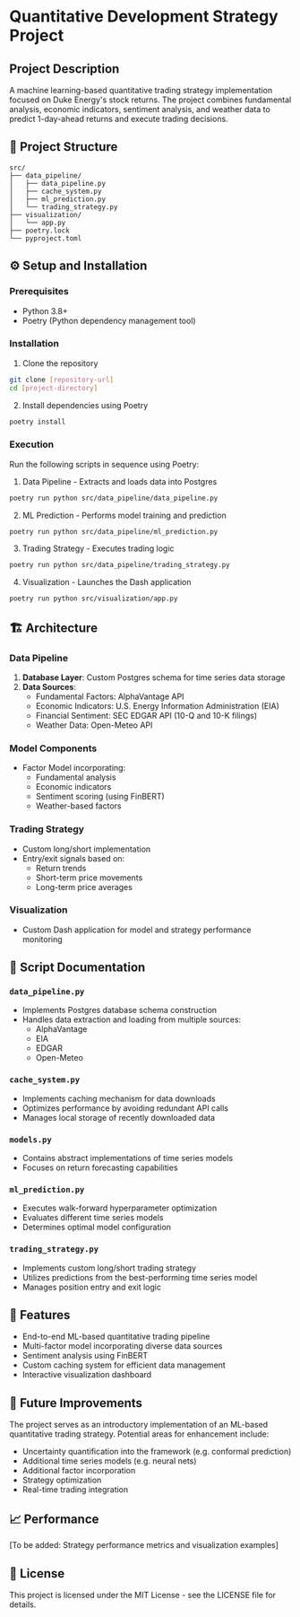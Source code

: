 # Quantitative Development Strategy Project

## Project Description
A machine learning-based quantitative trading strategy implementation focused on Duke Energy's stock returns. The project combines fundamental analysis, economic indicators, sentiment analysis, and weather data to predict 1-day-ahead returns and execute trading decisions.

## 📁 Project Structure
```
src/
├── data_pipeline/
│   ├── data_pipeline.py
│   ├── cache_system.py
│   ├── ml_prediction.py
│   └── trading_strategy.py
├── visualization/
│   └── app.py
├── poetry.lock
└── pyproject.toml
```

## ⚙️ Setup and Installation

### Prerequisites
- Python 3.8+
- Poetry (Python dependency management tool)

### Installation
1. Clone the repository
```bash
git clone [repository-url]
cd [project-directory]
```

2. Install dependencies using Poetry
```bash
poetry install
```

### Execution
Run the following scripts in sequence using Poetry:

1. Data Pipeline - Extracts and loads data into Postgres
```bash
poetry run python src/data_pipeline/data_pipeline.py
```

2. ML Prediction - Performs model training and prediction
```bash
poetry run python src/data_pipeline/ml_prediction.py
```

3. Trading Strategy - Executes trading logic
```bash
poetry run python src/data_pipeline/trading_strategy.py
```

4. Visualization - Launches the Dash application
```bash
poetry run python src/visualization/app.py
```

## 🏗️ Architecture

### Data Pipeline
1. **Database Layer**: Custom Postgres schema for time series data storage
2. **Data Sources**:
   - Fundamental Factors: AlphaVantage API
   - Economic Indicators: U.S. Energy Information Administration (EIA)
   - Financial Sentiment: SEC EDGAR API (10-Q and 10-K filings)
   - Weather Data: Open-Meteo API

### Model Components
- Factor Model incorporating:
  - Fundamental analysis
  - Economic indicators
  - Sentiment scoring (using FinBERT)
  - Weather-based factors

### Trading Strategy
- Custom long/short implementation
- Entry/exit signals based on:
  - Return trends
  - Short-term price movements
  - Long-term price averages

### Visualization
- Custom Dash application for model and strategy performance monitoring

## 📁 Script Documentation

### `data_pipeline.py`
- Implements Postgres database schema construction
- Handles data extraction and loading from multiple sources:
  - AlphaVantage
  - EIA
  - EDGAR
  - Open-Meteo

### `cache_system.py`
- Implements caching mechanism for data downloads
- Optimizes performance by avoiding redundant API calls
- Manages local storage of recently downloaded data

### `models.py`
- Contains abstract implementations of time series models
- Focuses on return forecasting capabilities

### `ml_prediction.py`
- Executes walk-forward hyperparameter optimization
- Evaluates different time series models
- Determines optimal model configuration

### `trading_strategy.py`
- Implements custom long/short trading strategy
- Utilizes predictions from the best-performing time series model
- Manages position entry and exit logic

## 🚀 Features
- End-to-end ML-based quantitative trading pipeline
- Multi-factor model incorporating diverse data sources
- Sentiment analysis using FinBERT
- Custom caching system for efficient data management
- Interactive visualization dashboard

## 🔄 Future Improvements
The project serves as an introductory implementation of an ML-based quantitative trading strategy. Potential areas for enhancement include:
- Uncertainty quantification into the framework (e.g. conformal prediction)
- Additional time series models (e.g. neural nets)
- Additional factor incorporation
- Strategy optimization
- Real-time trading integration

## 📈 Performance
[To be added: Strategy performance metrics and visualization examples]

## 📝 License
This project is licensed under the MIT License - see the LICENSE file for details.